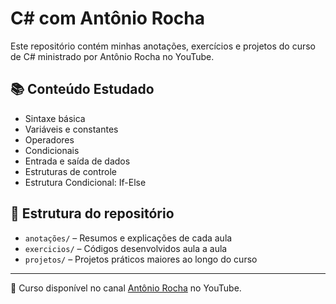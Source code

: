# C# com Antônio Rocha

Este repositório contém minhas anotações, exercícios e projetos do curso de C# ministrado por Antônio Rocha no YouTube.

## 📚 Conteúdo Estudado

- Sintaxe básica
- Variáveis e constantes
- Operadores
- Condicionais
- Entrada e saída de dados
- Estruturas de controle
- Estrutura Condicional: If-Else

## 📁 Estrutura do repositório

- `anotações/` – Resumos e explicações de cada aula
- `exercicios/` – Códigos desenvolvidos aula a aula
- `projetos/` – Projetos práticos maiores ao longo do curso

---

📌 Curso disponível no canal [Antônio Rocha](https://www.youtube.com/@AntonioRocha) no YouTube.
